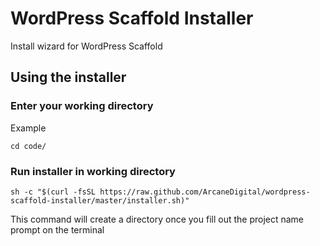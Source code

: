 # WordPress Scaffold Installer
Install wizard for WordPress Scaffold

## Using the installer

### Enter your working directory

Example
```
cd code/
```

### Run installer in working directory

```
sh -c "$(curl -fsSL https://raw.github.com/ArcaneDigital/wordpress-scaffold-installer/master/installer.sh)"
```

This command will create a directory once you fill out the project name prompt on the terminal

